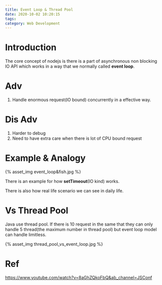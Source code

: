 ```yaml
---
title: Event Loop & Thread Pool
date: 2020-10-02 10:20:15
tags:
category: Web Development
---
```


# Introduction

The core concept of nodejs is there is a part of asynchronous non blocking IO API which works in a way that we normally called **event loop**.

# Adv

1. Handle enormous request(IO bound) concurrently in a effective way.

# Dis Adv

1. Harder to debug
2. Need to have extra care when there is lot of CPU bound request

# Example & Analogy

{% asset_img event_loop&fish.jpg %}

There is an example for how **setTimeout**(IO kind) works.

There is also how real life scenario we can see in daily life.

# Vs Thread Pool

Java use thread pool. If there is 10 request in the same that they can only handle 5 thread(the maximum number in thread pool) but event loop model can handle limitless.

{% asset_img thread_pool_vs_event_loop.jpg %}

# Ref

https://www.youtube.com/watch?v=8aGhZQkoFbQ&ab_channel=JSConf
